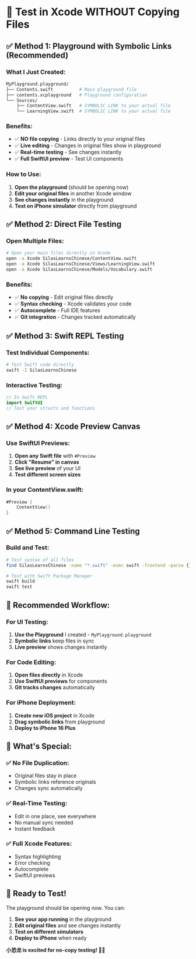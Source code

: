# 🚀 Test in Xcode WITHOUT Copying Files

## ✅ **Method 1: Playground with Symbolic Links (Recommended)**

### **What I Just Created:**
```bash
MyPlayground.playground/
├── Contents.swift          # Main playground file
├── contents.xcplayground   # Playground configuration
└── Sources/
    ├── ContentView.swift   # SYMBOLIC LINK to your actual file
    └── LearningView.swift  # SYMBOLIC LINK to your actual file
```

### **Benefits:**
- ✅ **NO file copying** - Links directly to your original files
- ✅ **Live editing** - Changes in original files show in playground
- ✅ **Real-time testing** - See changes instantly
- ✅ **Full SwiftUI preview** - Test UI components

### **How to Use:**
1. **Open the playground** (should be opening now)
2. **Edit your original files** in another Xcode window
3. **See changes instantly** in the playground
4. **Test on iPhone simulator** directly from playground

## ✅ **Method 2: Direct File Testing**

### **Open Multiple Files:**
```bash
# Open your main files directly in Xcode
open -a Xcode SilasLearnsChinese/ContentView.swift
open -a Xcode SilasLearnsChinese/Views/LearningView.swift
open -a Xcode SilasLearnsChinese/Models/Vocabulary.swift
```

### **Benefits:**
- ✅ **No copying** - Edit original files directly
- ✅ **Syntax checking** - Xcode validates your code
- ✅ **Autocomplete** - Full IDE features
- ✅ **Git integration** - Changes tracked automatically

## ✅ **Method 3: Swift REPL Testing**

### **Test Individual Components:**
```bash
# Test Swift code directly
swift -I SilasLearnsChinese
```

### **Interactive Testing:**
```swift
// In Swift REPL
import SwiftUI
// Test your structs and functions
```

## ✅ **Method 4: Xcode Preview Canvas**

### **Use SwiftUI Previews:**
1. **Open any Swift file** with `#Preview`
2. **Click "Resume" in canvas**
3. **See live preview** of your UI
4. **Test different screen sizes**

### **In your ContentView.swift:**
```swift
#Preview {
    ContentView()
}
```

## ✅ **Method 5: Command Line Testing**

### **Build and Test:**
```bash
# Test syntax of all files
find SilasLearnsChinese -name "*.swift" -exec swift -frontend -parse {} \;

# Test with Swift Package Manager
swift build
swift test
```

## 🎯 **Recommended Workflow:**

### **For UI Testing:**
1. **Use the Playground** I created - `MyPlayground.playground`
2. **Symbolic links** keep files in sync
3. **Live preview** shows changes instantly

### **For Code Editing:**
1. **Open files directly** in Xcode
2. **Use SwiftUI previews** for components
3. **Git tracks changes** automatically

### **For iPhone Deployment:**
1. **Create new iOS project** in Xcode
2. **Drag symbolic links** from playground
3. **Deploy to iPhone 16 Plus**

## 🦕 **What's Special:**

### **✅ No File Duplication:**
- Original files stay in place
- Symbolic links reference originals
- Changes sync automatically

### **✅ Real-Time Testing:**
- Edit in one place, see everywhere
- No manual sync needed
- Instant feedback

### **✅ Full Xcode Features:**
- Syntax highlighting
- Error checking
- Autocomplete
- SwiftUI previews

## 🚀 **Ready to Test!**

The playground should be opening now. You can:
1. **See your app running** in the playground
2. **Edit original files** and see changes instantly
3. **Test on different simulators**
4. **Deploy to iPhone** when ready

**小恐龙 is excited for no-copy testing! 🦕✨**
